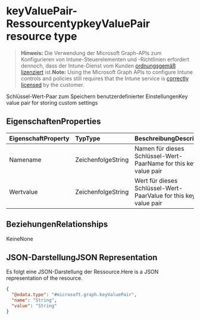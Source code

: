 # <a name="keyvaluepair-resource-type"></a><span data-ttu-id="00044-101">keyValuePair-Ressourcentyp</span><span class="sxs-lookup"><span data-stu-id="00044-101">keyValuePair resource type</span></span>

> <span data-ttu-id="00044-102">**Hinweis:** Die Verwendung der Microsoft Graph-APIs zum Konfigurieren von Intune-Steuerelementen und -Richtlinien erfordert dennoch, dass der Intune-Dienst vom Kunden [ordnungsgemäß lizenziert](https://go.microsoft.com/fwlink/?linkid=839381) ist.</span><span class="sxs-lookup"><span data-stu-id="00044-102">**Note:** Using the Microsoft Graph APIs to configure Intune controls and policies still requires that the Intune service is [correctly licensed](https://go.microsoft.com/fwlink/?linkid=839381) by the customer.</span></span>

<span data-ttu-id="00044-103">Schlüssel-Wert-Paar zum Speichern benutzerdefinierter Einstellungen</span><span class="sxs-lookup"><span data-stu-id="00044-103">Key value pair for storing custom settings</span></span>
## <a name="properties"></a><span data-ttu-id="00044-104">Eigenschaften</span><span class="sxs-lookup"><span data-stu-id="00044-104">Properties</span></span>
|<span data-ttu-id="00044-105">Eigenschaft</span><span class="sxs-lookup"><span data-stu-id="00044-105">Property</span></span>|<span data-ttu-id="00044-106">Typ</span><span class="sxs-lookup"><span data-stu-id="00044-106">Type</span></span>|<span data-ttu-id="00044-107">Beschreibung</span><span class="sxs-lookup"><span data-stu-id="00044-107">Description</span></span>|
|:---|:---|:---|
|<span data-ttu-id="00044-108">Name</span><span class="sxs-lookup"><span data-stu-id="00044-108">name</span></span>|<span data-ttu-id="00044-109">Zeichenfolge</span><span class="sxs-lookup"><span data-stu-id="00044-109">String</span></span>|<span data-ttu-id="00044-110">Namen für dieses Schlüssel-Wert-Paar</span><span class="sxs-lookup"><span data-stu-id="00044-110">Name for this key-value pair</span></span>|
|<span data-ttu-id="00044-111">Wert</span><span class="sxs-lookup"><span data-stu-id="00044-111">value</span></span>|<span data-ttu-id="00044-112">Zeichenfolge</span><span class="sxs-lookup"><span data-stu-id="00044-112">String</span></span>|<span data-ttu-id="00044-113">Wert für dieses Schlüssel-Wert-Paar</span><span class="sxs-lookup"><span data-stu-id="00044-113">Value for this key-value pair</span></span>|

## <a name="relationships"></a><span data-ttu-id="00044-114">Beziehungen</span><span class="sxs-lookup"><span data-stu-id="00044-114">Relationships</span></span>
<span data-ttu-id="00044-115">Keine</span><span class="sxs-lookup"><span data-stu-id="00044-115">None</span></span>
## <a name="json-representation"></a><span data-ttu-id="00044-116">JSON-Darstellung</span><span class="sxs-lookup"><span data-stu-id="00044-116">JSON Representation</span></span>
<span data-ttu-id="00044-117">Es folgt eine JSON-Darstellung der Ressource.</span><span class="sxs-lookup"><span data-stu-id="00044-117">Here is a JSON representation of the resource.</span></span>
<!--{
  "blockType": "resource",
  "@odata.type": "microsoft.graph.keyValuePair"
}-->
``` json
{
  "@odata.type": "#microsoft.graph.keyValuePair",
  "name": "String",
  "value": "String"
}
```








